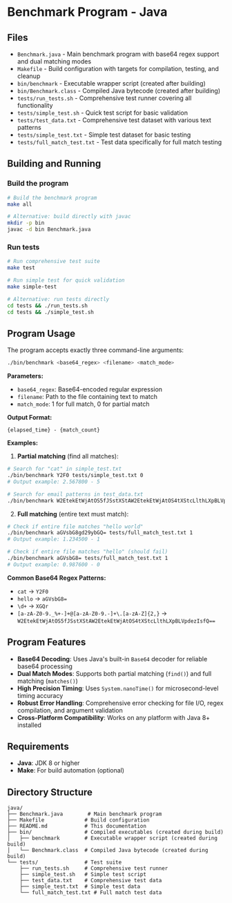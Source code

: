 # Benchmark Program - Java

## Files
- `Benchmark.java` - Main benchmark program with base64 regex support and dual matching modes
- `Makefile` - Build configuration with targets for compilation, testing, and cleanup
- `bin/benchmark` - Executable wrapper script (created after building)
- `bin/Benchmark.class` - Compiled Java bytecode (created after building)
- `tests/run_tests.sh` - Comprehensive test runner covering all functionality
- `tests/simple_test.sh` - Quick test script for basic validation
- `tests/test_data.txt` - Comprehensive test dataset with various text patterns
- `tests/simple_test.txt` - Simple test dataset for basic testing
- `tests/full_match_test.txt` - Test data specifically for full match testing

## Building and Running

### Build the program
```bash
# Build the benchmark program
make all

# Alternative: build directly with javac
mkdir -p bin
javac -d bin Benchmark.java
```

### Run tests
```bash
# Run comprehensive test suite
make test

# Run simple test for quick validation
make simple-test

# Alternative: run tests directly
cd tests && ./run_tests.sh
cd tests && ./simple_test.sh
```

## Program Usage

The program accepts exactly three command-line arguments:

```bash
./bin/benchmark <base64_regex> <filename> <match_mode>
```

**Parameters:**
- `base64_regex`: Base64-encoded regular expression
- `filename`: Path to the file containing text to match
- `match_mode`: 1 for full match, 0 for partial match

**Output Format:**
```
{elapsed_time} - {match_count}
```

**Examples:**

1. **Partial matching** (find all matches):
```bash
# Search for "cat" in simple_test.txt
./bin/benchmark Y2F0 tests/simple_test.txt 0
# Output example: 2.567800 - 5

# Search for email patterns in test_data.txt
./bin/benchmark W2EtekEtWjAtOS5fJSstXStAW2EtekEtWjAtOS4tXStcLlthLXpBLVpdezIsfQ== tests/test_data.txt 0
```

2. **Full matching** (entire text must match):
```bash
# Check if entire file matches "hello world"
./bin/benchmark aGVsbG8gd29ybGQ= tests/full_match_test.txt 1
# Output example: 1.234500 - 1

# Check if entire file matches "hello" (should fail)
./bin/benchmark aGVsbG8= tests/full_match_test.txt 1
# Output example: 0.987600 - 0
```

**Common Base64 Regex Patterns:**
- `cat` → `Y2F0`
- `hello` → `aGVsbG8=`
- `\d+` → `XGQr`
- `[a-zA-Z0-9._%+-]+@[a-zA-Z0-9.-]+\.[a-zA-Z]{2,}` → `W2EtekEtWjAtOS5fJSstXStAW2EtekEtWjAtOS4tXStcLlthLXpBLVpdezIsfQ==`

## Program Features

- **Base64 Decoding**: Uses Java's built-in `Base64` decoder for reliable base64 processing
- **Dual Match Modes**: Supports both partial matching (`find()`) and full matching (`matches()`)
- **High Precision Timing**: Uses `System.nanoTime()` for microsecond-level timing accuracy
- **Robust Error Handling**: Comprehensive error checking for file I/O, regex compilation, and argument validation
- **Cross-Platform Compatibility**: Works on any platform with Java 8+ installed

## Requirements

- **Java**: JDK 8 or higher
- **Make**: For build automation (optional)

## Directory Structure

```
java/
├── Benchmark.java        # Main benchmark program
├── Makefile             # Build configuration
├── README.md            # This documentation
├── bin/                 # Compiled executables (created during build)
│   ├── benchmark        # Executable wrapper script (created during build)
│   └── Benchmark.class  # Compiled Java bytecode (created during build)
└── tests/               # Test suite
    ├── run_tests.sh     # Comprehensive test runner
    ├── simple_test.sh   # Simple test script
    ├── test_data.txt    # Comprehensive test data
    ├── simple_test.txt  # Simple test data
    └── full_match_test.txt # Full match test data
``` 